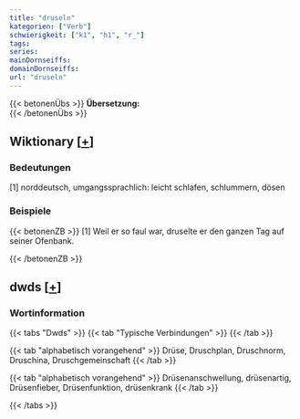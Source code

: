 ```yaml
---
title: "druseln"
kategorien: ["Verb"]
schwierigkeit: ["k1", "h1", "r_"]
tags:
series:
mainDornseiffs:
domainDornseiffs:
url: "druseln"
---
```


{{< betonenÜbs >}}
**Übersetzung:**  
{{< /betonenÜbs >}}

## Wiktionary [[+](https://de.wiktionary.org/wiki/druseln)]

### Bedeutungen
[1] norddeutsch, umgangssprachlich: leicht schlafen, schlummern, dösen  

### Beispiele
{{< betonenZB >}}
[1] Weil er so faul war, druselte er den ganzen Tag auf seiner Ofenbank.  

{{< /betonenZB >}}


## dwds [[+](https://www.dwds.de/wb/druseln)]

### Wortinformation
{{< tabs "Dwds" >}}
{{< tab "Typische Verbindungen" >}}
{{< /tab >}}

{{< tab "alphabetisch vorangehend" >}}
Drüse, Druschplan, Druschnorm, Druschina, Druschgemeinschaft
{{< /tab >}}

{{< tab "alphabetisch vorangehend" >}}
Drüsenanschwellung, drüsenartig, Drüsenfieber, Drüsenfunktion, drüsenkrank
{{< /tab >}}

{{< /tabs >}}

